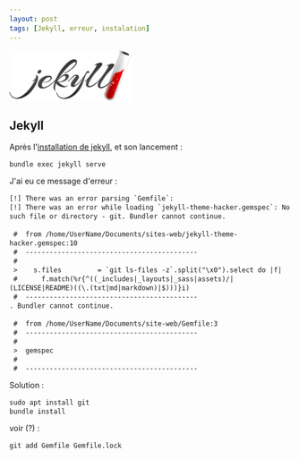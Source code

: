 ```yaml
---
layout: post
tags: [Jekyll, erreur, instalation]
---
```

<img src="/images/jekyll.png" height="90" alt="jekyll logo">

## Jekyll

Après l'[installation de jekyll](https://jekyllrb.com/docs/installation/ubuntu/), et son lancement :
```
bundle exec jekyll serve
```
J'ai eu ce message d'erreur :

```
[!] There was an error parsing `Gemfile`: 
[!] There was an error while loading `jekyll-theme-hacker.gemspec`: No such file or directory - git. Bundler cannot continue.

 #  from /home/UserName/Documents/sites-web/jekyll-theme-hacker.gemspec:10
 #  -------------------------------------------
 #  
 >    s.files         = `git ls-files -z`.split("\x0").select do |f|
 #      f.match(%r{^((_includes|_layouts|_sass|assets)/|(LICENSE|README)((\.(txt|md|markdown)|$)))}i)
 #  -------------------------------------------
. Bundler cannot continue.

 #  from /home/UserName/Documents/site-web/Gemfile:3
 #  -------------------------------------------
 #  
 >  gemspec
 #  
 #  -------------------------------------------

```
Solution :

```
sudo apt install git
bundle install
```
voir (?) :
```
git add Gemfile Gemfile.lock
```
